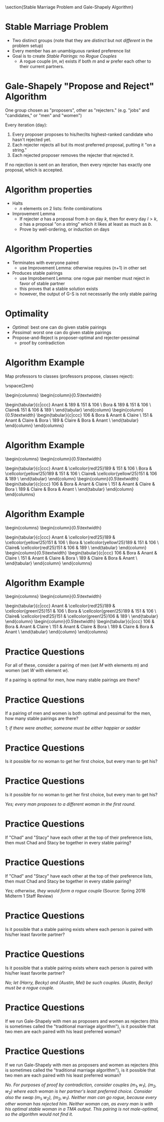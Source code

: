 \section{Stable Marriage Problem and Gale-Shapely Algorithm}

# Stable Marriage Problem

* Two distinct groups (note that they are *distinct* but not *different* in the problem setup)
* Every member has an unambiguous ranked preference list
* Goal is to create *Stable Pairings:* no *Rogue Couples*
  * A rogue couple $(m, w)$ exists if both $m$ and $w$ prefer each other to their current partners.

# Gale-Shapely "Propose and Reject" Algorithm

One group chosen as "proposers", other as "rejecters." (e.g. "jobs" and "candidates," or "men" and "women")

Every iteration (day):
1. Every proposer proposes to his/her/its highest-ranked candidate who hasn't rejected yet.
2. Each rejecter rejects all but its most preferred proposal, putting it "on a string." 
3. Each rejected proposer removes the rejecter that rejected it.

If no rejection is sent on an iteration, then every rejecter has exactly one proposal, which is accepted.

# Algorithm properties
* Halts
  * $n$ elements on 2 lists: finite combinations
* Improvement Lemma
  * If rejecter $a$ has a proposal from $b$ on day $k$, then for every day $l > k$, $a$ has a proposal "on a string" which it likes at least as much as $b$.
  * Prove by well-ordering, or induction on days


# Algorithm Properties

* Terminates with everyone paired
  * use Improvement Lemma: otherwise requires (n+1) in other set
* Produces stable pairings
  * use Improbement Lemma: one rogue pair member must reject in favor of stable partner
  * this proves that a stable solution exists
  * however, the output of G-S is not necessarily the only stable pairing

# Optimality

* *Optimal:* best one can do given stable pairings
* *Pessimal:* worst one can do given stable pairings
* Propose-and-Reject is proposer-optimal and rejecter-pessimal
  * proof by contradiction

# Algorithm Example

Map professors to classes (professors propose, classes reject):

\vspace{2em}

\begin{columns}
\begin{column}{0.5\textwidth}

\begin{tabular}{c|ccc}
Anant & 189 & 151 & 106 \\
Bora  & 189 & 151 & 106 \\
Claire& 151 & 106 & 189 \\
\end{tabular}
\end{column}
\begin{column}{0.5\textwidth}
\begin{tabular}{c|ccc}
106 & Bora & Anant & Claire \\
151 & Anant & Claire & Bora \\
189 & Claire & Bora & Anant \\
\end{tabular}
\end{column}
\end{columns}

# Algorithm Example

\begin{columns}
\begin{column}{0.5\textwidth}

\begin{tabular}{c|ccc}
Anant & \cellcolor{red!25}189 & 151 & 106 \\
Bora  & \cellcolor{yellow!25}189 & 151 & 106 \\
Claire& \cellcolor{yellow!25}151 & 106 & 189 \\
\end{tabular}
\end{column}
\begin{column}{0.5\textwidth}
\begin{tabular}{c|ccc}
106 & Bora & Anant & Claire \\
151 & Anant & Claire & Bora \\
189 & Claire & Bora & Anant \\
\end{tabular}
\end{column}
\end{columns}

# Algorithm Example

\begin{columns}
\begin{column}{0.5\textwidth}

\begin{tabular}{c|ccc}
Anant & \cellcolor{red!25}189 & \cellcolor{yellow!25}151 & 106 \\
Bora  & \cellcolor{yellow!25}189 & 151 & 106 \\
Claire& \cellcolor{red!25}151 & 106 & 189 \\
\end{tabular}
\end{column}
\begin{column}{0.5\textwidth}
\begin{tabular}{c|ccc}
106 & Bora & Anant & Claire \\
151 & Anant & Claire & Bora \\
189 & Claire & Bora & Anant \\
\end{tabular}
\end{column}
\end{columns}

# Algorithm Example

\begin{columns}
\begin{column}{0.5\textwidth}

\begin{tabular}{c|ccc}
Anant & \cellcolor{red!25}189 & \cellcolor{green!25}151 & 106 \\
Bora  & \cellcolor{green!25}189 & 151 & 106 \\
Claire& \cellcolor{red!25}151 & \cellcolor{green!25}106 & 189 \\
\end{tabular}
\end{column}
\begin{column}{0.5\textwidth}
\begin{tabular}{c|ccc}
106 & Bora & Anant & Claire \\
151 & Anant & Claire & Bora \\
189 & Claire & Bora & Anant \\
\end{tabular}
\end{column}
\end{columns}

# Practice Questions

For all of these, consider a pairing of men (set $M$ with elements $m$) and women (set $W$ with element $w$).

If a pairing is optimal for men, how many stable pairings are there?

# Practice Questions

If a pairing of men and women is both optimal and pessimal for the men, how many stable pairings are there?

*1; if there were another, someone must be either happier or sadder*

# Practice Questions

Is it possible for no woman to get her first choice, but every man to get his?

# Practice Questions

Is it possible for no woman to get her first choice, but every man to get his?

*Yes; every man proposes to a different woman in the first round.*

# Practice Questions

If "Chad" and "Stacy" have each other at the top of their preference lists, then must Chad and Stacy be together in every stable pairing?

# Practice Questions

If "Chad" and "Stacy" have each other at the top of their preference lists, then must Chad and Stacy be together in every stable pairing?

*Yes; otherwise, they would form a rogue couple*
(Source: Spring 2016 Midterm 1 Staff Review)

# Practice Questions

Is it possible that a stable pairing exists where each person is paired with his/her least favorite partner?

# Practice Questions

Is it possible that a stable pairing exists where each person is paired with his/her least favorite partner?

*No; let (Harry, Becky) and (Austin, Mel) be such couples. (Austin, Becky) must be a rogue couple.*

# Practice Questions

If we run Gale-Shapely with men as proposers and women as rejecters (this is sometimes called the "traditional marriage algorithm"), is it possible that two men are each paired with his least preferred woman?

# Practice Questions

If we run Gale-Shapely with men as proposers and women as rejecters (this is sometimes called the "traditional marriage algorithm"), is it possible that two men are each paired with his least preferred woman?


*No. For purposes of proof by contradiction, consider couples $(m_1,w_1)$, $(m_2,w_2)$ where each woman is her partner's least preferred choice. Consider also the swap $(m_1,w_2)$, $(m_2,w_1)$. Neither man can go rogue, because every other woman has rejected him. Neither woman can, as every man is with his optimal stable woman in a TMA output. This pairing is not male-optimal, so the algorithm would not find it.*


